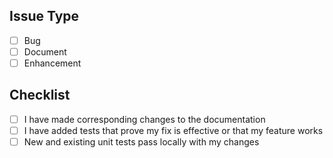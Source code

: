 ## Issue Type
<!-- ignore-task-list-start -->
- [ ] Bug
- [ ] Document
- [ ] Enhancement
<!-- ignore-task-list-end -->

## Checklist
- [ ] I have made corresponding changes to the documentation
- [ ] I have added tests that prove my fix is effective or that my feature works
- [ ] New and existing unit tests pass locally with my changes
